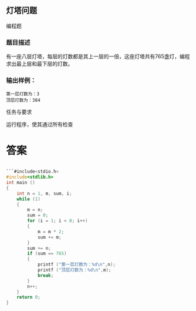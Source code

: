 ## 灯塔问题

编程题

### 题目描述

有一座八层灯塔，每层的灯数都是其上一层的一倍，这座灯塔共有765盏灯，编程求出最上层和最下层的灯数。

### 输出样例：

```
第一层灯数为：3
顶层灯数为：384
```

任务与要求

运行程序，使其通过所有检查

# 答案
```c

​```#include<stdio.h>
#include<stdlib.h>
int main ()
{
	int n = 1, m, sum, i;
	while (1)
	{
		m = n;
		sum = 0;
		for (i = 1; i < 8; i++)
		{
			m = m * 2;
			sum += m;
		}
		sum += n;
		if (sum == 765)
		{
			printf ("第一层灯数为：%d\n",n);
			printf ("顶层灯数为：%d\n",m);
			break;
		}
		n++;
	} 
	return 0;
}
```